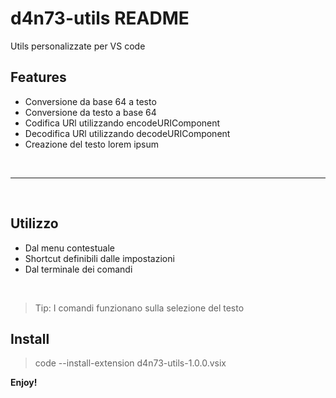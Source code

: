 # d4n73-utils README

Utils personalizzate per VS code

## Features

- Conversione da base 64 a testo
- Conversione da testo a base 64
- Codifica URl utilizzando encodeURIComponent
- Decodifica URl utilizzando decodeURIComponent
- Creazione del testo lorem ipsum

<br>

---
<br>

## Utilizzo
- Dal menu contestuale
- Shortcut definibili dalle impostazioni
- Dal terminale dei comandi

<br>

> Tip: I comandi funzionano sulla selezione del testo

## Install 
> code --install-extension d4n73-utils-1.0.0.vsix     


**Enjoy!**
